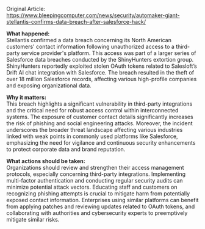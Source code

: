 Original Article: https://www.bleepingcomputer.com/news/security/automaker-giant-stellantis-confirms-data-breach-after-salesforce-hack/

**What happened:**  
Stellantis confirmed a data breach concerning its North American customers' contact information following unauthorized access to a third-party service provider's platform. This access was part of a larger series of Salesforce data breaches conducted by the ShinyHunters extortion group. ShinyHunters reportedly exploited stolen OAuth tokens related to Salesloft’s Drift AI chat integration with Salesforce. The breach resulted in the theft of over 18 million Salesforce records, affecting various high-profile companies and exposing organizational data.

**Why it matters:**  
This breach highlights a significant vulnerability in third-party integrations and the critical need for robust access control within interconnected systems. The exposure of customer contact details significantly increases the risk of phishing and social engineering attacks. Moreover, the incident underscores the broader threat landscape affecting various industries linked with weak points in commonly used platforms like Salesforce, emphasizing the need for vigilance and continuous security enhancements to protect corporate data and brand reputation.

**What actions should be taken:**  
Organizations should review and strengthen their access management protocols, especially concerning third-party integrations. Implementing multi-factor authentication and conducting regular security audits can minimize potential attack vectors. Educating staff and customers on recognizing phishing attempts is crucial to mitigate harm from potentially exposed contact information. Enterprises using similar platforms can benefit from applying patches and reviewing updates related to OAuth tokens, and collaborating with authorities and cybersecurity experts to preemptively mitigate similar risks.